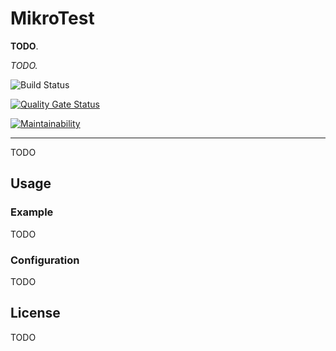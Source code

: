 # MikroTest

**TODO**.

_TODO._

![Build Status](https://github.com/mikaelvesavuori/mikrolog/workflows/main/badge.svg)

[![Quality Gate Status](https://sonarcloud.io/api/project_badges/measure?project=mikaelvesavuori_mikrotest&metric=alert_status)](https://sonarcloud.io/summary/new_code?id=mikaelvesavuori_mikrotest)

[![Maintainability](https://api.codeclimate.com/v1/badges/ff2d1ee57636a9afe44e/maintainability)](https://codeclimate.com/github/mikaelvesavuori/mikrotest/maintainability)

---

TODO

## Usage

### Example

TODO

### Configuration

TODO

## License

TODO
